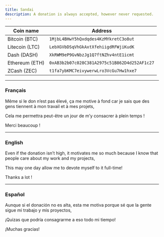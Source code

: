 ```yaml
---
title: Sandai
description: A donation is always accepted, however never requested.
---
```


| Coin name      | Address                                      |
|----------------|----------------------------------------------|
| Bitcoin (BTC)  | `1MjbL4BHwY5hQxdqdes4KzMYkretC3o8ut`         |
| Litecoin (LTC) | `LebXGVbDSqVhGkAxtXfehiigdRFWjiKudK`         |
| Dash (DASH)    | `XkRWM9eP9GvNbzJg1Q7ftNZhv4ntE1icmt`         |
| Ethereum (ETH) | `0xAB3b2b07c028C381A2975c51B862D4d252AF1c27` |
| ZCash (ZEC)    | `t1fa7ybKMC7eivywerwLro3VcGu7Hw1hxe7`        |

---------------------------------------------------------------

### Français
Même si le don n’est pas élevé, ça me motive à fond car je sais que des gens tiennent à mon travail et à mes projets,

Cela me permettra peut-être un jour de m’y consacrer à plein temps !

Merci beaucoup !

---------------------------------------------------------------

### English
Even if the donation isn’t high, it motivates me so much because I know that people care about my work and my projects,

This may one day allow me to devote myself to it full-time!

Thanks a lot !

---------------------------------------------------------------

### Español
Aunque si el donación no es alta, esta me motiva porque sé que la gente sigue mi trabajo y mis proyectos,

¡Quizas que podría consagrarme a eso todo mi tiempo!

¡Muchas gracias!
